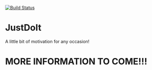 [![Build Status](https://travis-ci.org/hunterparks/JustDoIt.svg?branch=master)](https://travis-ci.org/hunterparks/JustDoIt)
# JustDoIt
A little bit of motivation for any occasion!


# MORE INFORMATION TO COME!!!

